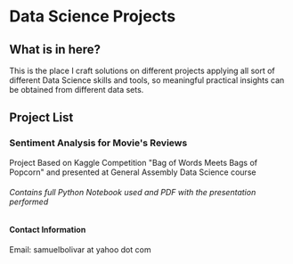 # Data Science Projects

## What is in here?

This is the place I craft solutions on different projects applying all sort of different Data Science skills and tools, so meaningful practical insights can be obtained from different data sets.

## Project List
### Sentiment Analysis for Movie's Reviews
Project Based on Kaggle Competition "Bag of Words Meets Bags of Popcorn" and presented at General Assembly Data Science course
###### Contains full Python Notebook used and PDF with the presentation performed

#### Contact Information
Email: samuelbolivar at yahoo dot com